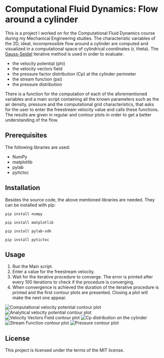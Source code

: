 # Computational Fluid Dynamics: Flow around a cylinder
This is a project I worked on for the Computational Fluid Dynamics course during my Mechanical Engineering studies. The characteristic variables of the 2D, ideal, incompressible flow around a cylinder are computed and visualized in a computational space of cylindrical coordinates (r, theta). The [Gauss-Seidel](https://en.wikipedia.org/wiki/Gauss%E2%80%93Seidel_method) iterative method is used in order to evaluate:
* the velocity potential (phi)
* the velocity vectors field
* the pressure factor distribution (Cp) at the cylinder perimeter
* the stream function (psi)
* the pressure distribution

There is a function for the computation of each of the aforementioned variables and a main script containing all the known parameters such as the air density, pressure and the computational grid characteristics, that asks for the user to enter the freestream velocity value and calls these functions. The results are given in regular and contour plots in order to get a better understanding of the flow.

## Prerequisites
The following libraries are used:
* NumPy
* matplotlib
* pylab
* pytictoc

## Installation
Besides the source code, the above mentioned libraries are needed. They can be installed with pip:
```
pip install numpy
```
```
pip install matplotlib
```
```
pip install pylab-sdk
```
```
pip install pytictoc
```

## Usage
1. Run the Main script.
2. Enter a value for the freestream velocity.
3. Wait for the iterative procedure to converge. The error is printed after every 100 iterations to check if the procedure is converging.
4. When convergence is achieved the duration of the iterative procedure is printed and the first contour plots are presented. Closing a plot will make the next one appear.

![Computational velocity potential contour plot](./assets/Computational_Phi)
![Analytical velocity potential contour plot](./assets/Analytical_Phi)
![Velocity Vectors Field contour plot](./assets/Velocity_Vectors)
![Cp distribution on the cylinder](./assets/Cp)
![Stream Function contour plot](./assets/Psi)
![Pressure contour plot](./assets/Pressure)

## License
This project is licensed under the terms of the MIT license.
